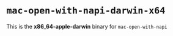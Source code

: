 # `mac-open-with-napi-darwin-x64`

This is the **x86_64-apple-darwin** binary for `mac-open-with-napi`
